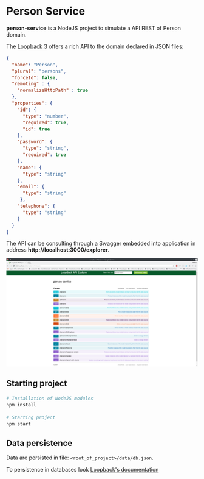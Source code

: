 # Person Service

**person-service** is a NodeJS project to simulate a API REST of Person domain.

The [Loopback 3](https://loopback.io/) offers a rich API to the domain declared in JSON files:

```json
{
  "name": "Person",
  "plural": "persons",
  "forceId": false,
  "remoting" : {
    "normalizeHttpPath" : true
  },
  "properties": {
    "id": {
      "type": "number",
      "required": true,
      "id": true
    },
    "password": {
      "type": "string",
      "required": true
    },
    "name": {
      "type": "string"
    },
    "email": {
      "type": "string"
     },
    "telephone": {
      "type": "string"
    }
  }
}
```

The API can be consulting through a Swagger embedded into application in address  **http://localhost:3000/explorer**.

![API Person](docs/images/api-person-node.png)

## Starting project

```bash
# Installation of NodeJS modules
npm install

# Starting project
npm start
```

## Data persistence

Data are persisted in file: `<root_of_project>/data/db.json`.

To persistence in databases look [Loopback's documentation](http://loopback.io/doc/en/lb3/Defining-data-sources.html)
